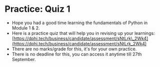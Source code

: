 # Practice: Quiz 1

* Hope you had a good time learning the fundamentals of Python in Module 1 & 2.
* Here is a practice quiz that will help you in revising up your learnings: [https://dphi.tech/business/candidate/assessment/sNtLrk\_2Wk4](https://dphi.tech/business/candidate/assessment/sNtLrk_2Wk4)
* There are no marks/grade for this, it's for your own practice.
* There is no deadline for this, you can access it anytime till 27th September.

